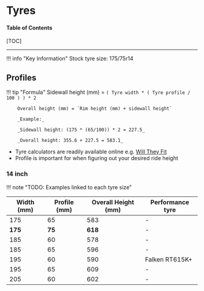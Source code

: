 # Tyres

#### Table of Contents

[TOC]

---

!!! info "Key Information"
    Stock tyre size: 175/75r14

## Profiles

!!! tip "Formula"
        Sidewall height (mm) = `( Tyre width * ( Tyre profile / 100 ) ) * 2`

        Overall height (mm) = `Rim height (mm) + sidewall height`

        _Example:_

        _Sidewall height: (175 * (65/100)) * 2 = 227.5_

        _Overall height: 355.6 + 227.5 = 583.1_

- Tyre calculators are readily available online e.g. [Will They Fit](https://www.willtheyfit.com/)
- Profile is important for when figuring out your desired ride height

### 14 inch

!!! note "TODO: Examples linked to each tyre size"

| Width (mm) | Profile (mm) | Overall Height (mm) | Performance tyre |
| --- | --- | --- | --- |
| 175 | 65 | 583 | - |
| **175** | **75** | **618** | - |
| 185 | 60 | 578 | - |
| 185 | 65 | 596 | - |
| 195 | 60 | 590 | Falken RT615K+ |
| 195 | 65 | 609 | - |
| 205 | 60 | 602 | - |
